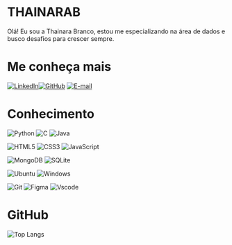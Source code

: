 # THAINARAB 

Olá! Eu sou a Thainara Branco, estou me especializando na área de dados e busco desafios para crescer sempre. 

# Me conheça mais
[![LinkedIn](https://img.shields.io/badge/LinkedIn-0077B5?style=for-the-badge&logo=linkedin&logoColor=black)](https://www.linkedin.com/in/thainarabranco/)[![GitHub](https://img.shields.io/badge/GitHub-100000?style=for-the-badge&logo=github&logoColor=white)](https://github.com/thainarab) [![E-mail](https://img.shields.io/badge/-Email-000?style=for-the-badge&logo=microsoft-outlook&logoColor=007BFF)](mailto:tbranco.santos@hotmail.com)

# Conhecimento

![Python](https://img.shields.io/badge/python-3670A0?style=for-the-badge&logo=python&logoColor=ffdd54) 
![C](https://img.shields.io/badge/C-00599C?style=for-the-badge&logo=c&logoColor=white)
![Java](https://img.shields.io/badge/java-%23ED8B00.svg?style=for-the-badge&logo=openjdk&logoColor=white)

![HTML5](https://img.shields.io/badge/HTML5-E34F26?style=for-the-badge&logo=html5&logoColor=white)
![CSS3](https://img.shields.io/badge/CSS3-1572B6?style=for-the-badge&logo=css3&logoColor=white)
![JavaScript](https://img.shields.io/badge/JavaScript-F7DF1E?style=for-the-badge&logo=javascript&logoColor=black)

![MongoDB](https://img.shields.io/badge/MongoDB-%234ea94b.svg?style=for-the-badge&logo=mongodb&logoColor=white)
![SQLite](https://img.shields.io/badge/SQLite-000?style=for-the-badge&logo=sqlite&logoColor=07405E)

![Ubuntu](https://img.shields.io/badge/Ubuntu-35495E?style=for-the-badge&logo=ubuntu&logoColor=2CA5E0)
![Windows](https://img.shields.io/badge/Windows-000?style=for-the-badge&logo=windows&logoColor=2CA5E0)

![Git](https://img.shields.io/badge/GIT-E44C30?style=for-the-badge&logo=git&logoColor=white)
![Figma](https://img.shields.io/badge/Figma-696969?style=for-the-badge&logo=figma&logoColor=figma)
![Vscode](https://img.shields.io/badge/Vscode-007ACC?style=for-the-badge&logo=visual-studio-code&logoColor=white)

# GitHub 
![Top Langs](https://github-readme-stats-git-masterrstaa-rickstaa.vercel.app/api/top-langs/?username=thainarab&layout=compact&bg_color=000&border_color=30A3DC&title_color=E94D5F&text_color=FFF)